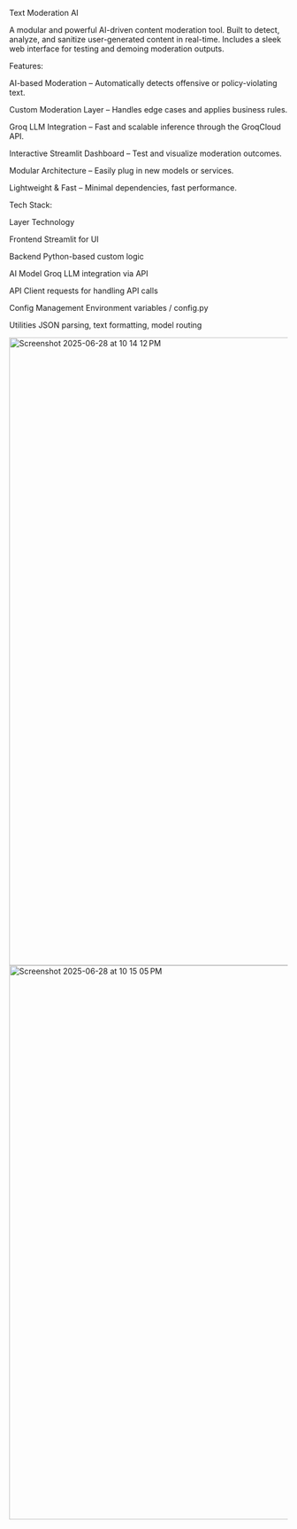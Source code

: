 Text Moderation AI

A modular and powerful AI-driven content moderation tool. Built to detect, analyze, and sanitize user-generated content in real-time. Includes a sleek web interface for testing and demoing moderation outputs.

Features:

AI-based Moderation – Automatically detects offensive or policy-violating text.


Custom Moderation Layer – Handles edge cases and applies business rules.


Groq LLM Integration – Fast and scalable inference through the GroqCloud API.


Interactive Streamlit Dashboard – Test and visualize moderation outcomes.


Modular Architecture – Easily plug in new models or services.


Lightweight & Fast – Minimal dependencies, fast performance.


Tech Stack:


Layer	Technology

Frontend	Streamlit for UI


Backend	Python-based custom logic


AI Model	Groq LLM integration via API


API Client	requests for handling API calls


Config Management	Environment variables / config.py


Utilities	JSON parsing, text formatting, model routing


<img width="1134" alt="Screenshot 2025-06-28 at 10 14 12 PM" src="https://github.com/user-attachments/assets/326db5ae-37b8-4ea1-a013-2f1d21638e50" />

<img width="1001" alt="Screenshot 2025-06-28 at 10 15 05 PM" src="https://github.com/user-attachments/assets/6e20cdbe-cb58-4640-91eb-9f9fb82c0e93" />





